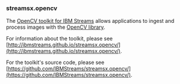 ### streamsx.opencv

The [OpenCV toolkit for IBM Streams](https://github.com/IBMStreams/streamsx.opencv) allows applications to ingest and process images with the [OpenCV library](http://opencv.org/).

For information about the toolkit, please see [http://ibmstreams.github.io/streamsx.opencv/](http://ibmstreams.github.io/streamsx.opencv/).

For the toolkit's source code, please see [https://github.com/IBMStreams/streamsx.opencv/](https://github.com/IBMStreams/streamsx.opencv/).

